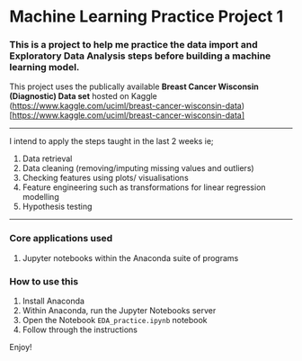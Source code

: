 # Machine Learning Practice Project 1 

### This is a project to help me practice the data import and Exploratory Data Analysis steps before building a machine learning model.

This project uses the publically available **Breast Cancer Wisconsin (Diagnostic) Data set** hosted on 
Kaggle (https://www.kaggle.com/uciml/breast-cancer-wisconsin-data)[https://www.kaggle.com/uciml/breast-cancer-wisconsin-data] 

---

I intend to apply the steps taught in the last 2 weeks ie;

1. Data retrieval
2. Data cleaning (removing/imputing missing values and outliers)
3. Checking features using plots/ visualisations
4. Feature engineering such as transformations for linear regression modelling
5. Hypothesis testing

---

### Core applications used

1. Jupyter notebooks within the Anaconda suite of programs

### How to use this 

1. Install Anaconda
2. Within Anaconda, run the Jupyter Notebooks server
3. Open the Notebook `EDA_practice.ipynb` notebook 
4. Follow through the instructions


Enjoy!
